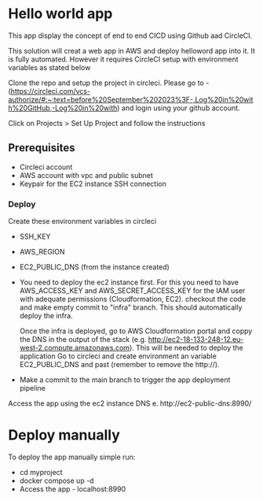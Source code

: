 # Hello world app

This app display the concept of end to end CICD using Github aad CircleCI.

This solution will creat a web app in AWS and deploy helloword app into it. It is fully automated. However it requires CircleCI setup with environment variables as stated below

Clone the repo and setup the project in circleci.
Please go to - (https://circleci.com/vcs-authorize/#:~:text=before%20September%202023%3F-,Log%20in%20with%20GitHub,-Log%20in%20with) and login using your github account.

Click on Projects > Set Up Project and follow the instructions

## Prerequisites

- Circleci account
- AWS account with vpc and public subnet
- Keypair for the EC2 instance SSH connection

### Deploy

Create these environment variables in circleci

- SSH_KEY
- AWS_REGION
- EC2_PUBLIC_DNS (from the instance created)

- You need to deploy the ec2 instance first. For this you need to have AWS_ACCESS_KEY and AWS_SECRET_ACCESS_KEY for the IAM user with adequate permissions (Cloudformation, EC2).
  checkout the code and make empty commit to "infra" branch. This should automatically deploy the infra.

  Once the infra is deployed, go to AWS Cloudformation portal and coppy the DNS in the output of the stack (e.g. http://ec2-18-133-248-12.eu-west-2.compute.amazonaws.com). This will be needed to deploy the application Go to circleci and create environment an variable EC2_PUBLIC_DNS and past (remember to remove the http://).

- Make a commit to the main branch to trigger the app deployment pipeline

Access the app using the ec2 instance DNS e. http://ec2-public-dns:8990/

# Deploy manually

To deploy the app manually simple run:

- cd myproject
- docker compose up -d
- Access the app - localhost:8990

